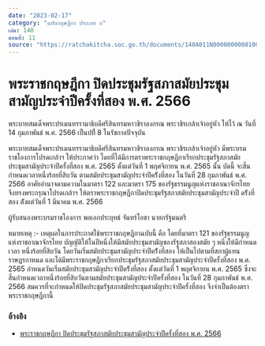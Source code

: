 ```yaml
---
date: "2023-02-17"
category: "ฉบับกฤษฎีกา ประเภท ก"
เล่ม: 140
ตอนที่: 11
source: "https://ratchakitcha.soc.go.th/documents/140A011N0000000000100.pdf"
---
```


# พระราชกฤษฎีกา ปิดประชุมรัฐสภาสมัยประชุมสามัญประจำปีครั้งที่สอง พ.ศ. 2566

พระบาทสมเด็จพระปรเมนทรรามาธิบดีศรีสินทรมหาวชิราลงกรณ พระวชิรเกล้าเจ้าอยู่หัว
ให้ไว้ ณ วันที่ 14 กุมภาพันธ์ พ.ศ. 2566
เป็นปทีี่ 8 ในรัชกาลปัจจุบัน

พระบาทสมเด็จพระปรเมนทรรามาธิบดีศรีสินทรมหาวชิราลงกรณ พระวชิรเกล้าเจ้าอยู่หัว
มีพระบรมราชโองการโปรดเกล้าฯ ให้ประกาศว่า โดยที่ได้มีการตราพระราชกฤษฎีกาเรียกประชุมรัฐสภาสมัยประชุมสามัญประจำปีครั้งที่สอง
พ.ศ. 2565 ตั้งแต่วันที่ 1 พฤศจิกายน พ.ศ. 2565 นั้น บัดนี้ จะสิ้นกำหนดเวลาหนึ่งร้อยยี่สิบวัน ตามสมัยประชุมสามัญประจำปีคร้ังที่สอง ในวันที่ 28 กุมภาพันธ์ พ.ศ. 2566
อาศัยอำนาจตามความในมาตรา 122 และมาตรา 175 ของรัฐธรรมนูญแห่งราชอาณาจักรไทย จึงทรงพระกรุณาโปรดเกล้าฯ ให้ตราพระราชกฤษฎีกาปิดประชุมรัฐสภาสมัยประชุมสามัญประจำปี คร้ังที่สอง ต้ังแต่วันที่ 1 มีนาคม พ.ศ. 2566

ผู้รับสนองพระบรมราชโองการ พลเอกประยุทธ์ จันทร์โอชา
นายกรัฐมนตรี

หมายเหตุ :- เหตุผลในการประกาศใช้พระราชกฤษฎีกาฉบับนี้ คือ โดยที่มาตรา 121 ของรัฐธรรมนูญ แห่งราชอาณาจักรไทย บัญญัติให้ในปีหนึ่งให้มีสมัยประชุมสามัญของรัฐสภาสองสมัย ๆ หนึ่งให้มีกำหนดเวลา หนึ่งร้อยยี่สิบวัน โดยวันเริ่มสมัยประชุมสามัญประจำปีคร้ังที่สอง ให้เป็นไปตามที่สภาผู้แทนราษฎรกาหนด และได้มีพระราชกฤษฎีกาเรียกประชุมรัฐสภาสมัยประชุมสามัญประจำปีครั้งที่สอง พ.ศ. 2565 กำหนดวันเริ่มสมัยประชุมสามัญประจำปีคร้ังที่สอง ตั้งแต่วันที่ 1 พฤศจิกายน พ.ศ. 2565 ซึ่งจะสิ้นกำหนดเวลาหนึ่งร้อยยี่สิบวันตามสมัยประชุมสามัญประจำปีครั้งที่สอง ในวันที่ 28 กุมภาพันธ์ พ.ศ. 2566 สมควรที่จะกำหนดให้ปิดประชุมรัฐสภาสมัยประชุมสามัญประจำปีครั้งที่สอง จึงจำเป็นต้องตราพระราชกฤษฎีกานี้

### อ้างอิง

- [พระราชกฤษฎีกา ปิดประชุมรัฐสภาสมัยประชุมสามัญประจำปีครั้งที่สอง พ.ศ. 2566](https://ratchakitcha.soc.go.th/documents/140A011N0000000000100.pdf)
